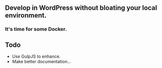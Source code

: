 ## Develop in WordPress without bloating your local environment.
### It's time for some Docker.


## Todo
<ul>
  <li>Use GulpJS to enhance.</li>
  <li>Make better documentation...</li>
</ul>
